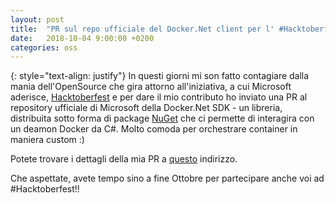 ```yaml
---
layout: post
title:  "PR sul repo ufficiale del Docker.Net client per l' #Hacktoberfest 2018"
date:   2018-10-04 9:00:00 +0200
categories: oss
---
```

{: style="text-align: justify"}
In questi giorni mi son fatto contagiare dalla mania dell'OpenSource che gira attorno all'iniziativa, a cui Microsoft aderisce, [Hacktoberfest](https://open.microsoft.com/2018/09/30/join-hacktoberfest-2018-celebration-microsoft/) e per dare il mio contributo ho inviato una PR al repository ufficiale di Microsoft della Docker.Net SDK - un libreria, distribuita sotto forma di package [NuGet](https://www.nuget.org/packages/Docker.DotNet/) che ci permette di interagira con un deamon Docker da C#. Molto comoda per orchestrare container in maniera custom :)  
  
Potete trovare i dettagli della mia PR a [questo](https://github.com/Microsoft/Docker.DotNet/pull/346) indirizzo.  
  
Che aspettate, avete tempo sino a fine Ottobre per partecipare anche voi ad #Hacktoberfest!!